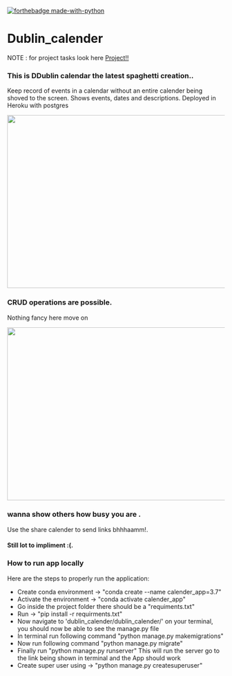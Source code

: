 [![forthebadge made-with-python](http://ForTheBadge.com/images/badges/made-with-python.svg)](https://www.python.org/)

# Dublin_calender
 
NOTE : for project tasks look here
[Project!!](https://github.com/sachsom95/Dublin_calender/projects/2)

### This is DDublin calendar the latest spaghetti creation.. 
Keep record of events in a calendar without an entire calender being shoved to the screen. Shows events, dates and descriptions.  Deployed in Heroku with postgres<p align="center">
  <p align="center">
  <img width="600" height="400"src="https://user-images.githubusercontent.com/55349036/103449320-7667f400-4c9e-11eb-881f-35bbcfc47e4a.gif">
</p>

### CRUD operations are possible.
Nothing fancy here move on
<p align="center">
  <img width="600" height="400"src="https://user-images.githubusercontent.com/55349036/103449333-a9aa8300-4c9e-11eb-9df4-3544ec69d6ae.gif">
</p>


### wanna show others how busy you are .
Use the share calender to send links bhhhaamm!.


#### Still lot to impliment :(.


### How to run app locally

Here are the steps to properly run the application:<br>

- Create conda environment → "conda create --name calender_app=3.7" 
- Activate the environment → "conda activate calender_app"
- Go inside the project folder there should be a "requiments.txt"
- Run → "pip install -r requirments.txt"
- Now navigate to 'dublin_calender/dublin_calender/' on your terminal, you should now be able to see the manage.py file
- In terminal run following command "python manage.py makemigrations"
- Now run following command "python manage.py migrate"
- Finally run "python manage.py runserver" This will run the server go to the link being shown in terminal and the App should work 
- Create super user using → "python manage.py createsuperuser"


